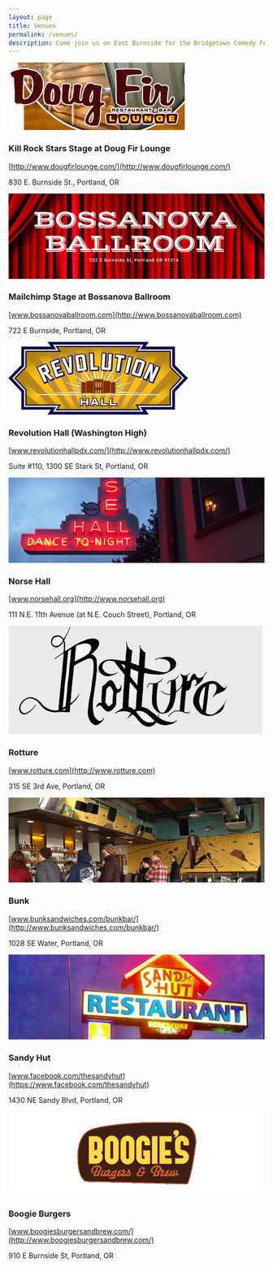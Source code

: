 ```yaml
---
layout: page
title: Venues
permalink: /venues/
description: Come join us on East Burnside for the Bridgetown Comedy Festival in 2015!
---
```


  ![](/img/venue-images/venue-doug-fir.png)

### Kill Rock Stars Stage at Doug Fir Lounge

  [http://www.dougfirlounge.com/](http://www.dougfirlounge.com/)

830 E. Burnside St., Portland, OR


  ![](/img/venue-images/venue-bossanova.png)

### Mailchimp Stage at Bossanova Ballroom

  [www.bossanovaballroom.com](http://www.bossanovaballroom.com)

722 E Burnside, Portland, OR



  ![](/img/venue-images/venue-revolution-hall.png)

### Revolution Hall (Washington High)

  [www.revolutionhallpdx.com/](http://www.revolutionhallpdx.com/)

Suite #110, 1300 SE Stark St, Portland, OR






  ![](/img/venue-images/venue-norse.png)

### Norse Hall

  [www.norsehall.org](http://www.norsehall.org)

111 N.E. 11th Avenue (at N.E. Couch Street), Portland, OR





  ![](/img/venue-images/venue-rotture.png)

### Rotture

  [www.rotture.com](http://www.rotture.com)

315 SE 3rd Ave, Portland, OR



  ![](/img/venue-images/venue-bunk-bar.png)

### Bunk

  [www.bunksandwiches.com/bunkbar/](http://www.bunksandwiches.com/bunkbar/)

1028 SE Water, Portland, OR

  ![](/img/venue-images/venue-sandy-hut.png)






### Sandy Hut

  [www.facebook.com/thesandyhut](https://www.facebook.com/thesandyhut)

1430 NE Sandy Blvd, Portland, OR






  ![](/img/venue-images/venue-boogie-burgers.png)

### Boogie Burgers

  [www.boogiesburgersandbrew.com/](http://www.boogiesburgersandbrew.com/)

910 E Burnside St, Portland, OR






